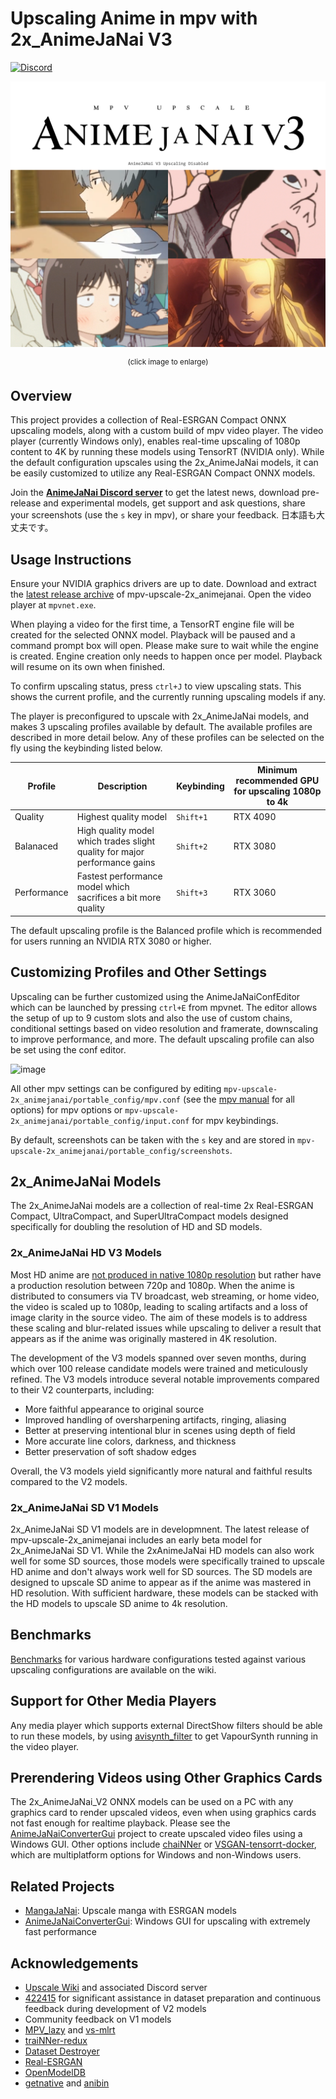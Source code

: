 # Upscaling Anime in mpv with 2x_AnimeJaNai V3
[![Discord](https://img.shields.io/discord/1121653618173546546?label=Discord&logo=Discord&logoColor=white)](https://discord.gg/EeFfZUBvxj)

<a href="./demov3.webp?raw=1"><img src="demov3.webp"/></a>
<p align="center"><sup>(click image to enlarge)</sup></p>

## Overview

This project provides a collection of Real-ESRGAN Compact ONNX upscaling models, along with a custom build of mpv video player. The video player (currently Windows only), enables real-time upscaling of 1080p content to 4K by running these models using TensorRT (NVIDIA only). While the default configuration upscales using the 2x_AnimeJaNai models, it can be easily customized to utilize any Real-ESRGAN Compact ONNX models.

Join the [**AnimeJaNai Discord server**](https://discord.gg/EeFfZUBvxj) to get the latest news, download pre-release and experimental models, get support and ask questions, share your screenshots (use the `s` key in mpv), or share your feedback. 日本語も大丈夫です。

## Usage Instructions
Ensure your NVIDIA graphics drivers are up to date. Download and extract the [latest release archive](https://github.com/the-database/mpv-upscale-2x_animejanai/releases) of mpv-upscale-2x_animejanai. Open the video player at `mpvnet.exe`.

When playing a video for the first time, a TensorRT engine file will be created for the selected ONNX model. Playback will be paused and a command prompt box will open. Please make sure to wait while the engine is created. Engine creation only needs to happen once per model. Playback will resume on its own when finished.

To confirm upscaling status, press `ctrl+J` to view upscaling stats. This shows the current profile, and the currently running upscaling models if any. 

The player is preconfigured to upscale with 2x_AnimeJaNai models, and makes 3 upscaling profiles available by default. The available profiles are described in more detail below. Any of these profiles can be selected on the fly using the keybinding listed below. 

|Profile | Description | Keybinding | Minimum recommended GPU for upscaling 1080p to 4k |
|-|-|-|-|
|Quality | Highest quality model | `Shift+1` | RTX 4090|
|Balanaced | High quality model which trades slight quality for major performance gains | `Shift+2` | RTX 3080|
|Performance | Fastest performance model which sacrifices a bit more quality  | `Shift+3` | RTX 3060|

The default upscaling profile is the Balanced profile which is recommended for users running an NVIDIA RTX 3080 or higher. 

## Customizing Profiles and Other Settings

Upscaling can be further customized using the AnimeJaNaiConfEditor which can be launched by pressing `ctrl+E` from mpvnet. The editor allows the setup of up to 9 custom slots and also the use of custom chains, conditional settings based on video resolution and framerate, downscaling to improve performance, and more. The default upscaling profile can also be set using the conf editor. 

![image](https://github.com/the-database/mpv-upscale-2x_animejanai/assets/25811902/76a8db5b-8c67-4b0c-911a-9b02598fb37a)


All other mpv settings can be configured by editing `mpv-upscale-2x_animejanai/portable_config/mpv.conf` (see the [mpv manual](https://mpv.io/manual/stable/) for all options) for mpv options or `mpv-upscale-2x_animejanai/portable_config/input.conf` for mpv keybindings. 

By default, screenshots can be taken with the `s` key and are stored in `mpv-upscale-2x_animejanai/portable_config/screenshots`. 

## 2x_AnimeJaNai Models
The 2x_AnimeJaNai models are a collection of real-time 2x Real-ESRGAN Compact, UltraCompact, and SuperUltraCompact models designed specifically for doubling the resolution of HD and SD models. 

### 2x_AnimeJaNai HD V3 Models

Most HD anime are [not produced in native 1080p resolution](https://guide.encode.moe/encoding/descaling.html) but rather have a production resolution between 720p and 1080p. When the anime is distributed to consumers via TV broadcast, web streaming, or home video, the video is scaled up to 1080p, leading to scaling artifacts and a loss of image clarity in the source video. The aim of these models is to address these scaling and blur-related issues while upscaling to deliver a result that appears as if the anime was originally mastered in 4K resolution.

The development of the V3 models spanned over seven months, during which over 100 release candidate models were trained and meticulously refined. The V3 models introduce several notable improvements compared to their V2 counterparts, including:
- More faithful appearance to original source
- Improved handling of oversharpening artifacts, ringing, aliasing
- Better at preserving intentional blur in scenes using depth of field
- More accurate line colors, darkness, and thickness
- Better preservation of soft shadow edges

Overall, the V3 models yield significantly more natural and faithful results compared to the V2 models. 

### 2x_AnimeJaNai SD V1 Models

2x_AnimeJaNai SD V1 models are in developmnent. The latest release of mpv-upscale-2x_animejanai includes an early beta model for 2x_AnimeJaNai SD V1. While the 2xAnimeJaNai HD models can also work well for some SD sources, those models were specifically trained to upscale HD anime and don't always work well for SD sources. The SD models are designed to upscale SD anime to appear as if the anime was mastered in HD resolution. With sufficient hardware, these models can be stacked with the HD models to upscale SD anime to 4k resolution. 

## Benchmarks
[Benchmarks](https://github.com/the-database/mpv-upscale-2x_animejanai/wiki/Benchmarks) for various hardware configurations tested against various upscaling configurations are available on the wiki. 

## Support for Other Media Players
Any media player which supports external DirectShow filters should be able to run these models, by using [avisynth_filter](https://github.com/CrendKing/avisynth_filter) to get VapourSynth running in the video player. 

## Prerendering Videos using Other Graphics Cards
The 2x_AnimeJaNai_V2 ONNX models can be used on a PC with any graphics card to render upscaled videos, even when using graphics cards not fast enough for realtime playback. Please see the [AnimeJaNaiConverterGui](https://github.com/the-database/AnimeJaNaiConverterGui) project to create upscaled video files using a Windows GUI. Other options include [chaiNNer](https://github.com/chaiNNer-org/chaiNNer) or [VSGAN-tensorrt-docker](https://github.com/styler00dollar/VSGAN-tensorrt-docker), which are multiplatform options for Windows and non-Windows users.

## Related Projects
- [MangaJaNai](https://github.com/the-database/mangajanai): Upscale manga with ESRGAN models
- [AnimeJaNaiConverterGui](https://github.com/the-database/AnimeJaNaiConverterGui): Windows GUI for upscaling with extremely fast performance

## Acknowledgements
- [Upscale Wiki](https://upscale.wiki/wiki/Main_Page) and associated Discord server
- [422415](https://github.com/422415) for significant assistance in dataset preparation and continuous feedback during development of V2 models
- Community feedback on V1 models
- [MPV_lazy](https://github.com/hooke007/MPV_lazy) and [vs-mlrt](https://github.com/AmusementClub/vs-mlrt)
- [traiNNer-redux](https://github.com/joeyballentine/traiNNer-redux)
- [Dataset Destroyer](https://github.com/Kim2091/helpful-scripts/tree/main/Dataset%20Destroyer)
- [Real-ESRGAN](https://github.com/xinntao/Real-ESRGAN)
- [OpenModelDB](https://openmodeldb.info/)
- [getnative](https://github.com/Infiziert90/getnative) and [anibin](https://anibin.blogspot.com/)
